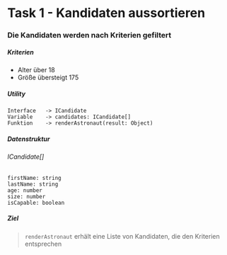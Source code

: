 # Task 1 - Kandidaten aussortieren

### Die Kandidaten werden nach Kriterien gefiltert

##### Kriterien

- Alter über 18
- Größe übersteigt 175

##### Utility

```
Interface   -> ICandidate
Variable    -> candidates: ICandidate[]
Funktion    -> renderAstronaut(result: Object)
```

##### Datenstruktur

###### ICandidate[]

```
firstName: string
lastName: string
age: number
size: number
isCapable: boolean
```

##### Ziel

> `renderAstronaut` erhält eine Liste von Kandidaten, die den Kriterien entsprechen
